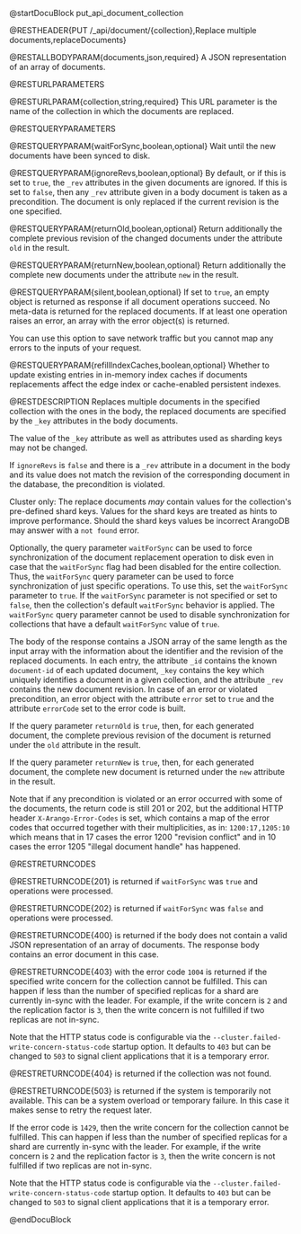 
@startDocuBlock put_api_document_collection

@RESTHEADER{PUT /_api/document/{collection},Replace multiple documents,replaceDocuments}

@RESTALLBODYPARAM{documents,json,required}
A JSON representation of an array of documents.

@RESTURLPARAMETERS

@RESTURLPARAM{collection,string,required}
This URL parameter is the name of the collection in which the
documents are replaced.

@RESTQUERYPARAMETERS

@RESTQUERYPARAM{waitForSync,boolean,optional}
Wait until the new documents have been synced to disk.

@RESTQUERYPARAM{ignoreRevs,boolean,optional}
By default, or if this is set to `true`, the `_rev` attributes in
the given documents are ignored. If this is set to `false`, then
any `_rev` attribute given in a body document is taken as a
precondition. The document is only replaced if the current revision
is the one specified.

@RESTQUERYPARAM{returnOld,boolean,optional}
Return additionally the complete previous revision of the changed
documents under the attribute `old` in the result.

@RESTQUERYPARAM{returnNew,boolean,optional}
Return additionally the complete new documents under the attribute `new`
in the result.

@RESTQUERYPARAM{silent,boolean,optional}
If set to `true`, an empty object is returned as response if all document operations
succeed. No meta-data is returned for the replaced documents. If at least one
operation raises an error, an array with the error object(s) is returned.

You can use this option to save network traffic but you cannot map any errors
to the inputs of your request.

@RESTQUERYPARAM{refillIndexCaches,boolean,optional}
Whether to update existing entries in in-memory index caches if documents
replacements affect the edge index or cache-enabled persistent indexes.

@RESTDESCRIPTION
Replaces multiple documents in the specified collection with the
ones in the body, the replaced documents are specified by the `_key`
attributes in the body documents.

The value of the `_key` attribute as well as attributes
used as sharding keys may not be changed.

If `ignoreRevs` is `false` and there is a `_rev` attribute in a
document in the body and its value does not match the revision of
the corresponding document in the database, the precondition is
violated.

Cluster only: The replace documents _may_ contain
values for the collection's pre-defined shard keys. Values for the shard keys
are treated as hints to improve performance. Should the shard keys
values be incorrect ArangoDB may answer with a `not found` error.

Optionally, the query parameter `waitForSync` can be used to force
synchronization of the document replacement operation to disk even in case
that the `waitForSync` flag had been disabled for the entire collection.
Thus, the `waitForSync` query parameter can be used to force synchronization
of just specific operations. To use this, set the `waitForSync` parameter
to `true`. If the `waitForSync` parameter is not specified or set to
`false`, then the collection's default `waitForSync` behavior is
applied. The `waitForSync` query parameter cannot be used to disable
synchronization for collections that have a default `waitForSync` value
of `true`.

The body of the response contains a JSON array of the same length
as the input array with the information about the identifier and the
revision of the replaced documents. In each entry, the attribute
`_id` contains the known `document-id` of each updated document,
`_key` contains the key which uniquely identifies a document in a
given collection, and the attribute `_rev` contains the new document
revision. In case of an error or violated precondition, an error
object with the attribute `error` set to `true` and the attribute
`errorCode` set to the error code is built.

If the query parameter `returnOld` is `true`, then, for each
generated document, the complete previous revision of the document
is returned under the `old` attribute in the result.

If the query parameter `returnNew` is `true`, then, for each
generated document, the complete new document is returned under
the `new` attribute in the result.

Note that if any precondition is violated or an error occurred with
some of the documents, the return code is still 201 or 202, but
the additional HTTP header `X-Arango-Error-Codes` is set, which
contains a map of the error codes that occurred together with their
multiplicities, as in: `1200:17,1205:10` which means that in 17
cases the error 1200 "revision conflict" and in 10 cases the error
1205 "illegal document handle" has happened.

@RESTRETURNCODES

@RESTRETURNCODE{201}
is returned if `waitForSync` was `true` and operations were processed.

@RESTRETURNCODE{202}
is returned if `waitForSync` was `false` and operations were processed.

@RESTRETURNCODE{400}
is returned if the body does not contain a valid JSON representation
of an array of documents. The response body contains
an error document in this case.

@RESTRETURNCODE{403}
with the error code `1004` is returned if the specified write concern for the
collection cannot be fulfilled. This can happen if less than the number of
specified replicas for a shard are currently in-sync with the leader. For example,
if the write concern is `2` and the replication factor is `3`, then the
write concern is not fulfilled if two replicas are not in-sync.

Note that the HTTP status code is configurable via the
`--cluster.failed-write-concern-status-code` startup option. It defaults to `403`
but can be changed to `503` to signal client applications that it is a
temporary error.

@RESTRETURNCODE{404}
is returned if the collection was not found.

@RESTRETURNCODE{503}
is returned if the system is temporarily not available. This can be a system
overload or temporary failure. In this case it makes sense to retry the request
later.

If the error code is `1429`, then the write concern for the collection cannot be
fulfilled. This can happen if less than the number of specified replicas for
a shard are currently in-sync with the leader. For example, if the write concern
is `2` and the replication factor is `3`, then the write concern is not fulfilled
if two replicas are not in-sync.

Note that the HTTP status code is configurable via the
`--cluster.failed-write-concern-status-code` startup option. It defaults to `403`
but can be changed to `503` to signal client applications that it is a
temporary error.

@endDocuBlock
